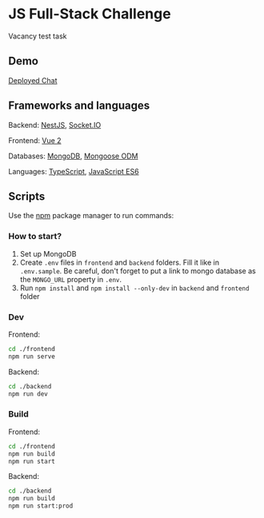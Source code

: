# JS Full-Stack Challenge

Vacancy test task

## Demo
[Deployed Chat](https://full-stack-genesis-frontend.herokuapp.com)

## Frameworks and languages
Backend: [NestJS](https://nestjs.com/), [Socket.IO](https://socket.io/)

Frontend:  [Vue 2](https://vuejs.org/)

Databases: [MongoDB](https://www.mongodb.com/), [Mongoose ODM](https://mongoosejs.com/)

Languages: [TypeScript](https://www.typescriptlang.org/), [JavaScript ES6](https://developer.mozilla.org/en-US/docs/Web/JavaScript)
## Scripts

Use the [npm](https://www.npmjs.com/get-npm) package manager to run commands:

### How to start?
1) Set up MongoDB
2) Create `.env` files in `frontend` and `backend` folders. Fill it like in `.env.sample`. Be careful, don't forget to put a link to mongo database as the `MONGO_URL` property in `.env`. 
3) Run `npm install` and `npm install --only-dev` in `backend` and `frontend` folder
### Dev
Frontend:
```bash
cd ./frontend
npm run serve
````

Backend:
```bash
cd ./backend
npm run dev
````

### Build
Frontend:
```bash
cd ./frontend
npm run build
npm run start
````

Backend:
```bash
cd ./backend
npm run build
npm run start:prod
````


